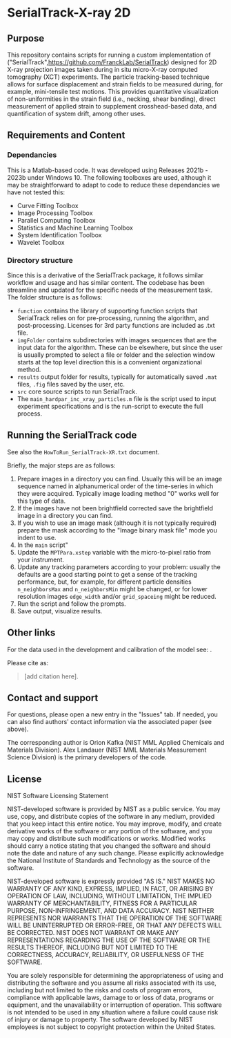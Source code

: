 # SerialTrack-X-ray 2D

## Purpose
This repository contains scripts for running a custom implementation of ("SerialTrack",<https://github.com/FranckLab/SerialTrack>) designed for 2D X-ray projection images taken during in situ micro-X-ray computed tomography (XCT) experiments. The particle tracking-based technique allows for surface displacement and strain fields to be measured during, for example, mini-tensile test motions. This provides quantitative visualization of non-uniformities in the strain field (i.e., necking, shear banding), direct measurement of applied strain to supplement crosshead-based data, and quantification of system drift, among other uses. 

## Requirements and Content

### Dependancies
This is a Matlab-based code. It was developed using Releases 2021b - 2023b under Windows 10. The following toolboxes are used, although it may be straightforward to adapt to code to reduce these dependancies we have not tested this:
- Curve Fitting Toolbox
- Image Processing Toolbox
- Parallel Computing Toolbox
- Statistics and Machine Learning Toolbox
- System Identification Toolbox
- Wavelet Toolbox

### Directory structure
Since this is a derivative of the SerialTrack package, it follows similar workflow and usage and has similar content. The codebase has been streamline and updated for the specific needs of the measurement task. The folder structure is as follows:

- `function` contains the library of supporting function scripts that SerialTrack relies on for pre-processing, running the algorithm, and post-processing. Licenses for 3rd party functions are included as .txt file.
- `imgFolder` contains subdirectories with images sequences that are the input data for the algorithm. These can be elsewhere, but since the user is usually prompted to select a file or folder and the selection window starts at the top level direction this is a convenient organizational method.
- `results` output folder for results, typically for automatically saved `.mat` files, `.fig` files saved by the user, etc. 
- `src` core source scripts to run SerialTrack.
- The `main_hardpar_inc_xray_particles.m` file is the script used to input experiment specifications and is the run-script to execute the full process. 

## Running the SerialTrack code
See also the `HowToRun_SerialTrack-XR.txt` document. 

Briefly, the major steps are as follows:
1. Prepare images in a directory you can find. Usually this will be an image sequence named in alphanumerical order of the time-series in which they were acquired. Typically image loading method "0" works well for this type of data.
2. If the images have not been brightfield corrected save the brightfield image in a directory you can find.
3. If you wish to use an image mask (although it is not typically required) prepare the mask according to the "Image binary mask file" mode you indent to use.
4. In the `main` script"
 1. Update the `MPTPara.xstep` variable with the micro-to-pixel ratio from your instrument.
 2. Update any tracking parameters according to your problem: usually the defaults are a good starting point to get a sense of the tracking performance, but, for example, for different particle densities `n_neighborsMax` and `n_neighborsMin` might be changed, or for lower resolution images `edge_width` and/or `grid_spaceing` might be reduced.
5. Run the script and follow the prompts.
6. Save output, visualize results.

## Other links
For the data used in the development and calibration of the model see: <add data doi here>.

Please cite as:
> [add citation here].


## Contact and support
For questions, please open a new entry in the "Issues" tab. If needed, you can also find authors' contact information via the associated paper (see above). 

The corresponding author is Orion Kafka (NIST MML Applied Chemicals and Materials Division). Alex Landauer (NIST MML Materials Measurement Science Division) is the primary developers of the code.

## License

NIST Software Licensing Statement

NIST-developed software is provided by NIST as a public service. You may use, copy, and distribute copies of the software in any medium, provided that you keep intact this entire notice. You may improve, modify, and create derivative works of the software or any portion of the software, and you may copy and distribute such modifications or works. Modified works should carry a notice stating that you changed the software and should note the date and nature of any such change. Please explicitly acknowledge the National Institute of Standards and Technology as the source of the software.

NIST-developed software is expressly provided "AS IS." NIST MAKES NO WARRANTY OF ANY KIND, EXPRESS, IMPLIED, IN FACT, OR ARISING BY OPERATION OF LAW, INCLUDING, WITHOUT LIMITATION, THE IMPLIED WARRANTY OF MERCHANTABILITY, FITNESS FOR A PARTICULAR PURPOSE, NON-INFRINGEMENT, AND DATA ACCURACY. NIST NEITHER REPRESENTS NOR WARRANTS THAT THE OPERATION OF THE SOFTWARE WILL BE UNINTERRUPTED OR ERROR-FREE, OR THAT ANY DEFECTS WILL BE CORRECTED. NIST DOES NOT WARRANT OR MAKE ANY REPRESENTATIONS REGARDING THE USE OF THE SOFTWARE OR THE RESULTS THEREOF, INCLUDING BUT NOT LIMITED TO THE CORRECTNESS, ACCURACY, RELIABILITY, OR USEFULNESS OF THE SOFTWARE.

You are solely responsible for determining the appropriateness of using and distributing the software and you assume all risks associated with its use, including but not limited to the risks and costs of program errors, compliance with applicable laws, damage to or loss of data, programs or equipment, and the unavailability or interruption of operation. This software is not intended to be used in any situation where a failure could cause risk of injury or damage to property. The software developed by NIST employees is not subject to copyright protection within the United States.
